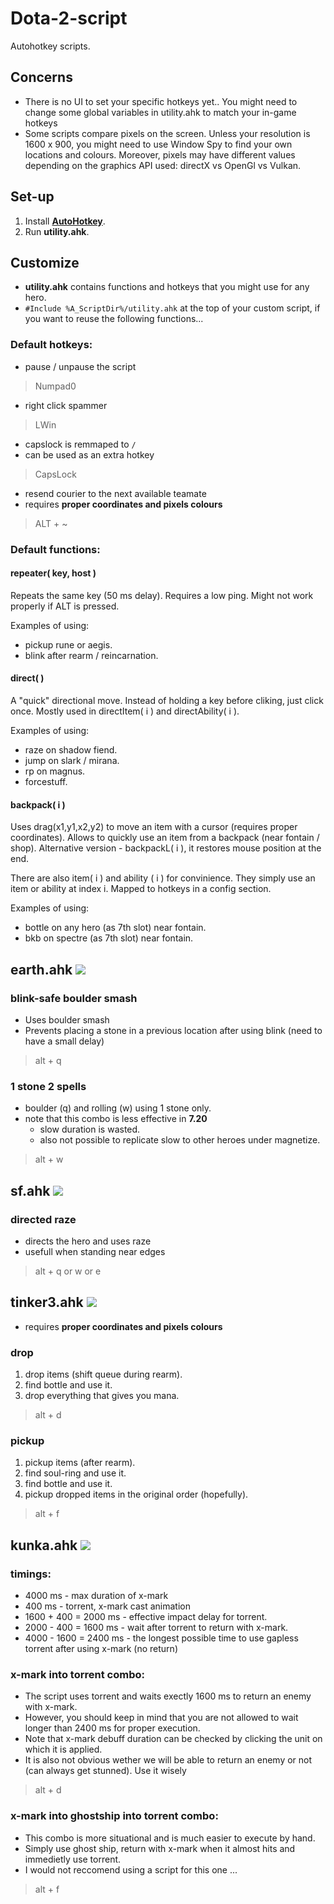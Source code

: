 # Dota-2-script
Autohotkey scripts.

## Concerns 
* There is no UI to set your specific hotkeys yet.. You might need to change some global variables in utility.ahk to match your in-game hotkeys
* Some scripts compare pixels on the screen. Unless your resolution is 1600 x 900, you might need to use Window Spy to find your own locations and colours. Moreover, pixels may have different values depending on the graphics API used: directX vs OpenGl vs Vulkan. 

## Set-up
1. Install [**AutoHotkey**](https://autohotkey.com/download/).
2. Run **utility.ahk**.

## Customize  
- **utility.ahk** contains functions and hotkeys that you might use for any hero.
- `#Include %A_ScriptDir%/utility.ahk` at the top of your custom script, if you want to reuse the following functions... 

### Default hotkeys:
- pause / unpause the script
> Numpad0

- right click spammer
> LWin 

- capslock is remmaped to `/`
- can be used as an extra hotkey
> CapsLock

- resend courier to the next available teamate
- requires **proper coordinates and pixels colours**
> ALT + ~ 

### Default functions:
#### repeater( key, host )
Repeats the same key (50 ms delay). Requires a low ping. Might not work properly if ALT is pressed.

Examples of using:
* pickup rune or aegis. 
* blink after rearm / reincarnation.

#### direct( )
A "quick" directional move. Instead of holding a key before cliking, just click once. Mostly used in directItem( i ) and directAbility( i ).

Examples of using:
* raze on shadow fiend. 
* jump on slark / mirana.
* rp on magnus. 
* forcestuff.

#### backpack( i ) 
Uses drag(x1,y1,x2,y2) to move an item with a cursor (requires proper coordinates). Allows to quickly use an item from a backpack (near fontain / shop). Alternative version - backpackL( i ), it restores mouse position at the end. 

There are also item( i ) and ability ( i ) for convinience. They simply use an item or ability at index i. Mapped to hotkeys in a config section.

Examples of using:
* bottle on any hero (as 7th slot) near fontain.
* bkb on spectre (as 7th slot) near fontain. 


<h2>earth.ahk  <img style="-webkit-user-select: none;" src="https://d1u5p3l4wpay3k.cloudfront.net/dota2_gamepedia/1/1f/Earth_Spirit_minimap_icon.png?version=338508a1c39498cee5fa3bb7f6aaf2c7"> 
</h2>
  
### blink-safe boulder smash 
- Uses boulder smash
- Prevents placing a stone in a previous location after using blink (need to have a small delay)
> alt + q 
### 1 stone 2 spells 
- boulder (q) and rolling (w) using 1 stone only.
- note that this combo is less effective in **7.20**
  - slow duration is wasted. 
  - also not possible to replicate slow to other heroes under magnetize. 
> alt + w 

<h2>sf.ahk  <img style="-webkit-user-select: none;" src="https://d1u5p3l4wpay3k.cloudfront.net/dota2_gamepedia/0/00/Shadow_Fiend_minimap_icon.png?version=e23a8fbdbc353ca25c2e169ee2ee195e"> 
</h2>

### directed raze 
- directs the hero and uses raze 
- usefull when standing near edges 
> alt + q or w or e

<h2>tinker3.ahk  <img style="-webkit-user-select: none;" src="https://d1u5p3l4wpay3k.cloudfront.net/dota2_gamepedia/1/1b/Tinker_minimap_icon.png?version=0a42750ce18979d6d476eed5a2c7bcc4">
</h2>

- requires **proper coordinates and pixels colours**

### drop
1. drop items (shift queue during rearm).
2. find bottle and use it.
3. drop everything that gives you mana.

> alt + d

### pickup
1. pickup items (after rearm).
2. find soul-ring and use it.
3. find bottle and use it.
4. pickup dropped items in the original order (hopefully).

> alt + f 

<h2>kunka.ahk  <img style="-webkit-user-select: none;" src="https://d1u5p3l4wpay3k.cloudfront.net/dota2_gamepedia/5/5b/Kunkka_minimap_icon.png?version=e9293220d87c521d719f05dec9bcd668">
</h2>

### timings: 
- 4000 ms - max duration of x-mark  
- 400 ms - torrent, x-mark cast animation 
- 1600 + 400 = 2000 ms - effective impact delay for torrent. 
- 2000 - 400 = 1600 ms - wait after torrent to return with x-mark.
- 4000 - 1600 = 2400 ms - the longest possible time to use gapless torrent after using x-mark (no return) 
### x-mark into torrent combo:
- The script uses torrent and waits exectly 1600 ms to return an enemy with x-mark. 
- However, you should keep in mind that you are not allowed to wait longer than 2400 ms for proper execution.  
- Note that x-mark debuff duration can be checked by clicking the unit on which it is applied. 
- It is also not obvious wether we will be able to return an enemy or not (can always get stunned). Use it wisely 
> alt + d 
### x-mark into ghostship into torrent combo:
- This combo is more situational and is much easier to execute by hand.
- Simply use ghost ship, return with x-mark when it almost hits and immedietly use torrent.
- I would not reccomend using a script for this one ... 
> alt + f 

